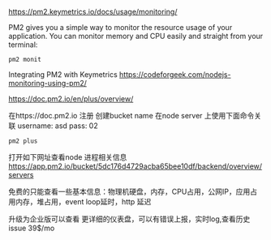 https://pm2.keymetrics.io/docs/usage/monitoring/

PM2 gives you a simple way to monitor the resource usage of your application. You can monitor memory and CPU easily and straight from your terminal:

```
pm2 monit
```

Integrating PM2 with Keymetrics
https://codeforgeek.com/nodejs-monitoring-using-pm2/

https://doc.pm2.io/en/plus/overview/

在https://doc.pm2.io 注册 创建bucket name  在node server 上使用下面命令关联
username: asd
pass: 02
```
pm2 plus
```

打开如下网址查看node 进程相关信息
https://app.pm2.io/bucket/5dc176d4729acba65bee10df/backend/overview/servers

免费的只能查看一些基本信息：物理机硬盘，内存，CPU占用，公网IP，应用占用内存，堆占用，event loop延时，http 延迟

升级为企业版可以查看 更详细的仪表盘，可以有错误上报，实时log,查看历史issue  39$/mo